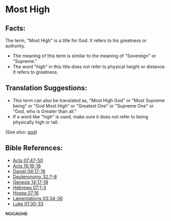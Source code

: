 # Most High #

## Facts: ##

The term, "Most High" is a title for God. It refers to his greatness or authority.

* The meaning of this term is similar to the meaning of "Sovereign" or "Supreme."
* The word "high" in this title does not refer to physical height or distance. It refers to greatness.

## Translation Suggestions: ##

* This term can also be translated as, "Most High God" or "Most Supreme being" or "God Most High" or "Greatest One" or "Supreme One" or "God, who is Greater than all."
* If a word like "high" is used, make sure it does not refer to being physically high or tall. 

(See also: [god](../kt/god.md))

## Bible References: ##

* [Acts 07:47-50](https://door43.org/en/bible/notes/act/07/47)
* [Acts 16:16-18](https://door43.org/en/bible/notes/act/16/16)
* [Daniel 04:17-18](https://door43.org/en/bible/notes/dan/04/17)
* [Deuteronomy 32:7-8](https://door43.org/en/bible/notes/deu/32/07)
* [Genesis 14:17-18](https://door43.org/en/bible/notes/gen/14/17)
* [Hebrews 07:1-3](https://door43.org/en/bible/notes/heb/07/01)
* [Hosea 07:16](https://door43.org/en/bible/notes/hos/07/16)
* [Lamentations 03:34-36](https://door43.org/en/bible/notes/lam/03/34)
* [Luke 01:30-33](https://door43.org/en/bible/notes/luk/01/30)

~~NOCACHE~~